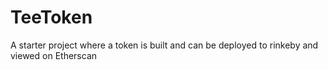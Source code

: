 # TeeToken
A starter project where a token is built and can be deployed to rinkeby and viewed on Etherscan
